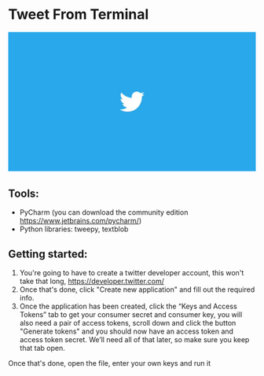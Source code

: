 # Tweet From Terminal

![alt text](img/bannerimage.jpeg "bannerimage")

## Tools:
- PyCharm (you can download the community edition https://www.jetbrains.com/pycharm/)
- Python libraries: tweepy, textblob

## Getting started:

1. You're going to have to create a twitter developer account, this won't take that long, https://developer.twitter.com/
2. Once that's done, click "Create new application" and fill out the required info.
3. Once the application has been created, click the “Keys and Access Tokens” tab to get your consumer secret and consumer key, you will also need a pair of access tokens, scroll down and click the button "Generate tokens" and you should now have an access token and access token secret.  We’ll need all of that later, so make sure you keep that tab open.

Once that's done, open the file, enter your own keys and run it